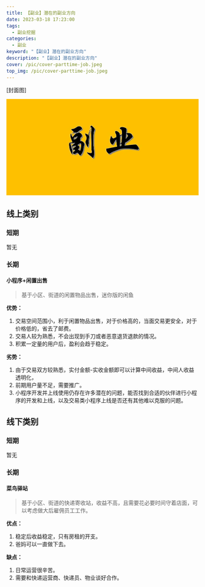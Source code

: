 ```yaml
---
title: 【副业】潜在的副业方向
date: 2023-03-18 17:23:00
tags: 
  - 副业挖掘
categories: 
  - 副业
keyword: "【副业】潜在的副业方向"
description: "【副业】潜在的副业方向"
cover: /pic/cover-parttime-job.jpeg
top_img: /pic/cover-parttime-job.jpeg
---
```


[封面图]

![封面图](../pic/cover-parttime-job.jpeg)

## 线上类别

### 短期

暂无

### 长期

#### 小程序+闲置出售
> 基于小区、街道的闲置物品出售，迷你版的闲鱼

**优势：**

1. 交易空间范围小，利于闲置物品出售，对于价格高的，当面交易更安全，对于价格低的，省去了邮费。
2. 交易人较为熟悉，不会出现到手刀或者恶意退货退款的情况。
3. 积累一定量的用户后，盈利会趋于稳定。


**劣势：**

1. 由于交易双方较熟悉，实付金额-实收金额即可以计算中间收益，中间人收益透明化，
2. 前期用户量不足，需要推广。
3. 小程序开发并上线使用仍存在许多潜在的问题，能否找到合适的伙伴进行小程序的开发和上线，以及交易类小程序上线是否还有其他难以克服的问题。

## 线下类别

### 短期

暂无

### 长期

#### 菜鸟驿站
> 基于小区、街道的快递寄收站，收益不高，且需要花必要时间守着店面，可以考虑做大后雇佣员工工作。

**优点：**

1. 稳定后收益稳定，只有房租的开支。
2. 爸妈可以一直做下去。

**缺点：**

1. 日常运营很辛苦。
2. 需要和快递运营商、快递员、物业谈好合作。
